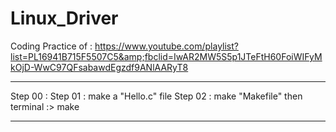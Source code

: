 # Linux_Driver
Coding Practice of : https://www.youtube.com/playlist?list=PL16941B715F5507C5&amp;fbclid=IwAR2MW5S5p1JTeFtH60FoiWIFyMkOjD-WwC97QFsabawdEgzdf9ANlAARyT8

----------------------------------------------------------------------------------------------------------------------------
Step 00 : 
Step 01 : make a "Hello.c" file 
Step 02 : make "Makefile" then terminal :> make


----------------------------------------------------------------------------------------------------------------------------
